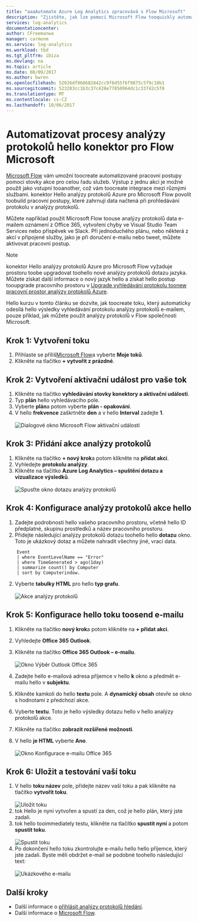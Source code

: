 ```yaml
---
title: "aaaAutomate Azure Log Analytics zpracovává s Flow Microsoft"
description: "Zjistěte, jak lze pomocí Microsoft Flow tooquickly automatizovat opakované procesy pomocí konektoru Azure Log Analytics hello."
services: log-analytics
documentationcenter: 
author: CFreemanwa
manager: carmonm
ms.service: log-analytics
ms.workload: tbd
ms.tgt_pltfrm: ibiza
ms.devlang: na
ms.topic: article
ms.date: 08/09/2017
ms.author: bwren
ms.openlocfilehash: 52026df968682842cc9f8d55f6f9875c5f9c10b1
ms.sourcegitcommit: 523283cc1b3c37c428e77850964dc1c33742c5f0
ms.translationtype: MT
ms.contentlocale: cs-CZ
ms.lasthandoff: 10/06/2017
---
```

# <a name="automate-log-analytics-processes-with-hello-connector-for-microsoft-flow"></a>Automatizovat procesy analýzy protokolů hello konektor pro Flow Microsoft
[Microsoft Flow](https://ms.flow.microsoft.com) vám umožní toocreate automatizované pracovní postupy pomocí stovky akce pro celou řadu služeb. Výstup z jednu akci je možné použít jako vstupní tooanother, což vám toocreate integrace mezi různými službami.  konektor Hello analýzy protokolů Azure pro Microsoft Flow povolit toobuild pracovní postupy, které zahrnují data načtená při prohledávání protokolu v analýzy protokolů.

Můžete například použít Microsoft Flow toouse analýzy protokolů data e-mailem oznámení z Office 365, vytvoření chyby ve Visual Studio Team Services nebo příspěvek ve Slack.  Při jednoduchého plánu, nebo některá z akcí v připojené služby, jako je při doručení e-mailu nebo tweet, můžete aktivovat pracovní postup.  


> [!NOTE]
> konektor Hello analýzy protokolů Azure pro Microsoft Flow vyžaduje prostoru toobe upgradovat toohello nové analýzy protokolů dotazu jazyka. Můžete získat další informace o nový jazyk hello a získat hello postup tooupgrade pracovního prostoru v [Upgrade vyhledávání protokolu toonew pracovní prostor analýzy protokolů Azure](log-analytics-log-search-upgrade.md).  

Hello kurzu v tomto článku se dozvíte, jak toocreate toku, který automaticky odesílá hello výsledky vyhledávání protokolu analýzy protokolů e-mailem, pouze příklad, jak můžete použít analýzy protokolů v Flow společnosti Microsoft. 


## <a name="step-1-create-a-flow"></a>Krok 1: Vytvoření toku
1. Přihlaste se příliš[Microsoft Flow](http://flow.microsoft.com)a vyberte **Moje toků**.
2. Klikněte na tlačítko **+ vytvořit z prázdné**.

## <a name="step-2-create-a-trigger-for-your-flow"></a>Krok 2: Vytvoření aktivační událost pro vaše tok
1. Klikněte na tlačítko **vyhledávání stovky konektory a aktivační události**.
2. Typ **plán** hello vyhledávacího pole.
3. Vyberte **plán**a potom vyberte **plán - opakování**.
4. V hello **frekvence** zaškrtněte **den** a v hello **Interval** zadejte **1**.<br><br>![Dialogové okno Microsoft Flow aktivační události](media/log-analytics-flow-tutorial/flow01.png)


## <a name="step-3-add-a-log-analytics-action"></a>Krok 3: Přidání akce analýzy protokolů
1. Klikněte na tlačítko **+ nový krok**a potom klikněte na **přidat akci**.
2. Vyhledejte **protokolu analýzy**.
3. Klikněte na tlačítko **Azure Log Analytics – spuštění dotazu a vizualizace výsledků**.<br><br>![Spusťte okno dotazu analýzy protokolů](media/log-analytics-flow-tutorial/flow02.png)

## <a name="step-4-configure-hello-log-analytics-action"></a>Krok 4: Konfigurace analýzy protokolů akce hello

1. Zadejte podrobnosti hello vašeho pracovního prostoru, včetně hello ID předplatné, skupinu prostředků a název pracovního prostoru.
2. Přidejte následující analýzy protokolů dotazu toohello hello **dotazu** okno.  Toto je ukázkový dotaz a můžete nahradit všechny jiné, vrací data.
```
    Event
    | where EventLevelName == "Error" 
    | where TimeGenerated > ago(1day)
    | summarize count() by Computer
    | sort by Computerindow. 
```

2. Vyberte **tabulky HTML** pro hello **typ grafu**.<br><br>![Akce analýzy protokolů](media/log-analytics-flow-tutorial/flow03.png)

## <a name="step-5-configure-hello-flow-toosend-email"></a>Krok 5: Konfigurace hello toku toosend e-mailu

1. Klikněte na tlačítko **nový krok**a potom klikněte na **+ přidat akci**.
2. Vyhledejte **Office 365 Outlook**.
3. Klikněte na tlačítko **Office 365 Outlook – e-mailu**.<br><br>![Okno Výběr Outlook Office 365](media/log-analytics-flow-tutorial/flow04.png)

4. Zadejte hello e-mailová adresa příjemce v hello **k** okno a předmět e-mailu hello v **subjektu**.
5. Klikněte kamkoli do hello **textu** pole.  A **dynamický obsah** otevře se okno s hodnotami z předchozí akce.  
6. Vyberte **textu**.  Toto je hello výsledky dotazu hello v hello analýzy protokolů akce.
6. Klikněte na tlačítko **zobrazit rozšířené možnosti**.
7. V hello **je HTML** vyberte **Ano**.<br><br>![Okno Konfigurace e-mailu Office 365](media/log-analytics-flow-tutorial/flow05.png)

## <a name="step-6-save-and-test-your-flow"></a>Krok 6: Uložit a testování vaší toku
1. V hello **toku název** pole, přidejte název vaší toku a pak klikněte na tlačítko **vytvořit toku**.<br><br>![Uložit toku](media/log-analytics-flow-tutorial/flow06.png)
2. tok Hello je nyní vytvořen a spustí za den, což je hello plán, který jste zadali. 
3. tok hello tooimmediately testu, klikněte na tlačítko **spustit nyní** a potom **spustit toku**.<br><br>![Spustit toku](media/log-analytics-flow-tutorial/flow07.png)
3. Po dokončení hello toku zkontrolujte e-mailu hello hello příjemce, který jste zadali.  Byste měli obdržet e-mail se podobné toohello následující text:<br><br>![Ukázkového e-mailu](media/log-analytics-flow-tutorial/flow08.png)


## <a name="next-steps"></a>Další kroky

- Další informace o [přihlásit analýzy protokolů hledání](log-analytics-log-search-new.md).
- Další informace o [Microsoft Flow](https://ms.flow.microsoft.com).



